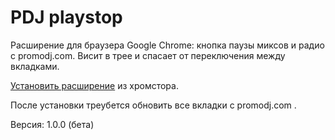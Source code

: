 PDJ playstop
============

Расширение для браузера Google Chrome: кнопка паузы миксов и радио с promodj.com.
Висит в трее и спасает от переключения между вкладками.

[Установить расширение](https://chrome.google.com/webstore/detail/pdj-playstop/nphcoecmaigjlaadabjihhoaiaopcadk) из
хромстора.

После установки треубется обновить все вкладки с promodj.com .

Версия: 1.0.0 (бета)

